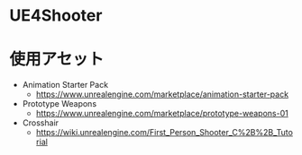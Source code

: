 # UE4Shooter

# 使用アセット

* Animation Starter Pack
    * https://www.unrealengine.com/marketplace/animation-starter-pack
* Prototype Weapons
    * https://www.unrealengine.com/marketplace/prototype-weapons-01
* Crosshair
    * https://wiki.unrealengine.com/First_Person_Shooter_C%2B%2B_Tutorial

<!--
[リンク](https://github.com/horinoh/UE4Shooter/Document/XXX.md)
![画像](Document/XXX.png)
-->